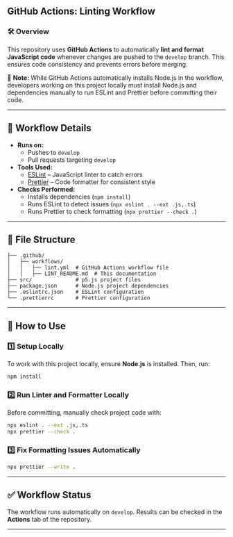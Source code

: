 ## **GitHub Actions: Linting Workflow**

### 🛠️ **Overview**  
This repository uses **GitHub Actions** to automatically **lint and format JavaScript code** whenever changes are pushed to the `develop` branch. This ensures code consistency and prevents errors before merging.  

🔹 **Note:** While GitHub Actions automatically installs Node.js in the workflow, developers working on this project locally must install Node.js and dependencies manually to run ESLint and Prettier before committing their code.  

---

## 🔧 **Workflow Details**  

- **Runs on:**  
  - Pushes to `develop`  
  - Pull requests targeting `develop`  
- **Tools Used:**  
  - [ESLint](https://eslint.org/) – JavaScript linter to catch errors  
  - [Prettier](https://prettier.io/) – Code formatter for consistent style  
- **Checks Performed:**  
  - Installs dependencies (`npm install`)  
  - Runs ESLint to detect issues (`npx eslint . --ext .js,.ts`)  
  - Runs Prettier to check formatting (`npx prettier --check .`)  

---

## 📂 **File Structure**  

```plaintext
├── .github/
│   ├── workflows/
│   │   ├── lint.yml  # GitHub Actions workflow file
│   │   ├── LINT_README.md  # This documentation
├── src/              # p5.js project files
├── package.json      # Node.js project dependencies
├── .eslintrc.json    # ESLint configuration
└── .prettierrc       # Prettier configuration
```

---

## 🚀 **How to Use**  

### **1️⃣ Setup Locally**  
To work with this project locally, ensure **Node.js** is installed. Then, run:  

```bash
npm install
```

### **2️⃣ Run Linter and Formatter Locally**  
Before committing, manually check project code with:  

```bash
npx eslint . --ext .js,.ts
npx prettier --check .
```

### **3️⃣ Fix Formatting Issues Automatically**  
```bash
npx prettier --write .
```

---

## ✅ **Workflow Status**  

The workflow runs automatically on `develop`. Results can be checked in the **Actions** tab of the repository.  

---
